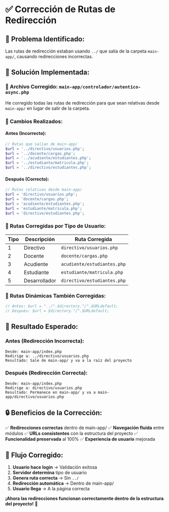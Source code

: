 # ✅ Corrección de Rutas de Redirección

## 🔧 **Problema Identificado:**
Las rutas de redirección estaban usando `../` que salía de la carpeta `main-app/`, causando redirecciones incorrectas.

## 🎯 **Solución Implementada:**

### **📁 Archivo Corregido: `main-app/controlador/autentico-async.php`**

He corregido todas las rutas de redirección para que sean relativas desde `main-app/` en lugar de salir de la carpeta.

### **🔄 Cambios Realizados:**

#### **Antes (Incorrecto):**
```php
// Rutas que salían de main-app/
$url = '../directivo/usuarios.php';
$url = '../docente/cargas.php';
$url = '../acudiente/estudiantes.php';
$url = '../estudiante/matricula.php';
$url = '../directivo/estudiantes.php';
```

#### **Después (Correcto):**
```php
// Rutas relativas desde main-app/
$url = 'directivo/usuarios.php';
$url = 'docente/cargas.php';
$url = 'acudiente/estudiantes.php';
$url = 'estudiante/matricula.php';
$url = 'directivo/estudiantes.php';
```

### **🎯 Rutas Corregidas por Tipo de Usuario:**

| Tipo | Descripción | Ruta Corregida |
|------|-------------|----------------|
| 1 | Directivo | `directivo/usuarios.php` |
| 2 | Docente | `docente/cargas.php` |
| 3 | Acudiente | `acudiente/estudiantes.php` |
| 4 | Estudiante | `estudiante/matricula.php` |
| 5 | Desarrollador | `directivo/estudiantes.php` |

### **🔄 Rutas Dinámicas También Corregidas:**

```php
// Antes: $url = "../".$directory."/".$URLdefault;
// Después: $url = $directory."/".$URLdefault;
```

## 🚀 **Resultado Esperado:**

### **Antes (Redirección Incorrecta):**
```
Desde: main-app/index.php
Redirige a: ../directivo/usuarios.php
Resultado: Sale de main-app/ y va a la raíz del proyecto
```

### **Después (Redirección Correcta):**
```
Desde: main-app/index.php
Redirige a: directivo/usuarios.php
Resultado: Permanece en main-app/ y va a main-app/directivo/usuarios.php
```

## 🔒 **Beneficios de la Corrección:**

✅ **Redirecciones correctas** dentro de main-app/
✅ **Navegación fluida** entre módulos
✅ **URLs consistentes** con la estructura del proyecto
✅ **Funcionalidad preservada** al 100%
✅ **Experiencia de usuario** mejorada

## 🎯 **Flujo Corregido:**

1. **Usuario hace login** → Validación exitosa
2. **Servidor determina** tipo de usuario
3. **Genera ruta correcta** → Sin `../`
4. **Redirección automática** → Dentro de main-app/
5. **Usuario llega** → A la página correcta

**¡Ahora las redirecciones funcionan correctamente dentro de la estructura del proyecto!** 🎉

